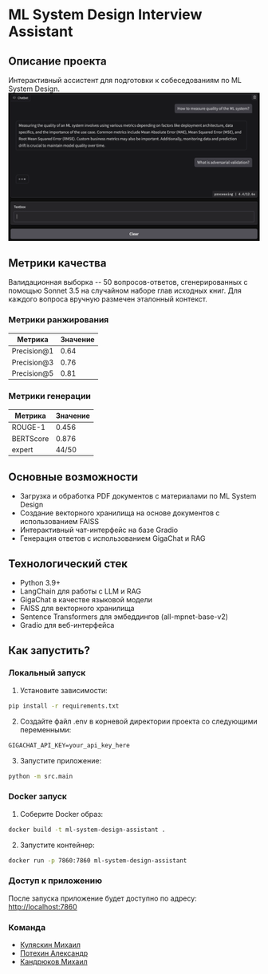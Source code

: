 # ML System Design Interview Assistant

## Описание проекта
Интерактивный ассистент для подготовки к собеседованиям по ML System Design.
![screen](images/image.png)

## Метрики качества
Валидационная выборка -- 50 вопросов-ответов, сгенерированных с помощью Sonnet 3.5 на случайном наборе глав исходных книг. Для каждого вопроса вручную размечен эталонный контекст. 

### Метрики ранжирования
| Метрика | Значение |
|---------|----------|
| Precision@1 | 0.64 |
| Precision@3 | 0.76 |
| Precision@5 | 0.81 |

### Метрики генерации
| Метрика | Значение |
|---------|----------|
| ROUGE-1 | 0.456 |
| BERTScore | 0.876 |
| expert | 44/50 |

## Основные возможности
- Загрузка и обработка PDF документов с материалами по ML System Design
- Создание векторного хранилища на основе документов с использованием FAISS
- Интерактивный чат-интерфейс на базе Gradio
- Генерация ответов с использованием GigaChat и RAG

## Технологический стек
- Python 3.9+
- LangChain для работы с LLM и RAG
- GigaChat в качестве языковой модели
- FAISS для векторного хранилища
- Sentence Transformers для эмбеддингов (all-mpnet-base-v2)
- Gradio для веб-интерфейса

## Как запустить?

### Локальный запуск

1. Установите зависимости:
```bash
pip install -r requirements.txt
```

2. Создайте файл .env в корневой директории проекта со следующими переменными:
```markdown
GIGACHAT_API_KEY=your_api_key_here
```

3. Запустите приложение:
```bash
python -m src.main
```

### Docker запуск

1. Соберите Docker образ:
```bash
docker build -t ml-system-design-assistant .
```

2. Запустите контейнер:
```bash
docker run -p 7860:7860 ml-system-design-assistant
```

### Доступ к приложению

После запуска приложение будет доступно по адресу: [http://localhost:7860](http://localhost:7860)

### Команда

- [Куляскин Михаил](https://github.com/Mihail-Olegovich)
- [Потехин Александр](https://github.com/alpotekhin)
- [Кандрюков Михаил](https://github.com/kandrewkov)
